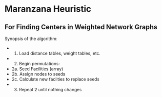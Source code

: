 Maranzana Heuristic
==================

For Finding Centers in Weighted Network Graphs
----------------------------------------------

Synopsis of the algorithm:

- 1. Load distance tables, weight tables, etc.
- 2. Begin permutations: 
- 2a. Seed Facilities (array)
- 2b. Assign nodes to seeds
- 2c. Calculate new facilties to replace seeds
- 3. Repeat 2 until nothing changes

